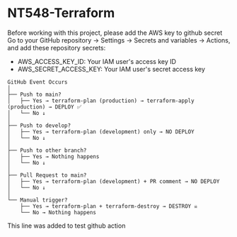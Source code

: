 # NT548-Terraform
Before working with this project, please add the AWS key to github secret
Go to your GitHub repository → Settings → Secrets and variables → Actions, and add these repository secrets:

- AWS_ACCESS_KEY_ID: Your IAM user's access key ID
- AWS_SECRET_ACCESS_KEY: Your IAM user's secret access key


```
GitHub Event Occurs
│
├── Push to main?
│   ├── Yes → terraform-plan (production) → terraform-apply (production) → DEPLOY ✅
│   └── No ↓
│
├── Push to develop?
│   ├── Yes → terraform-plan (development) only → NO DEPLOY
│   └── No ↓
│
├── Push to other branch?
│   ├── Yes → Nothing happens
│   └── No ↓
│
├── Pull Request to main?
│   ├── Yes → terraform-plan (development) + PR comment → NO DEPLOY
│   └── No ↓
│
└── Manual trigger?
    ├── Yes → terraform-plan + terraform-destroy → DESTROY ☠️
    └── No → Nothing happens
```

This line was added to test github action